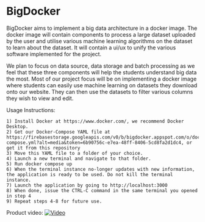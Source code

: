# BigDocker

BigDocker aims to implement a big data architecture in a docker image. The docker image will contain components to process a large dataset uploaded by the user and utilise various machine learning algorithms on the dataset to learn about the dataset. It will contain a ui/ux to unify the various software implemented for the project.

We plan to focus on data source, data storage and batch processing as we feel that these three components will help the students understand big data the most. Most of our project focus will be on implementing a docker image where students can easily use machine learning on datasets they download onto our website. They can then use the datasets to filter various columns they wish to view and edit.

Usage Instructions: 
```
1) Install Docker at https://www.docker.com/, we recommend Docker Desktop.
2) Get our Docker-Compose YAML file at https://firebasestorage.googleapis.com/v0/b/bigdocker.appspot.com/o/docker-compose.yml?alt=media&token=6b90756c-e7ea-48ff-8406-5cd8fa2d1dc4, or get it from this repository
3) Move this YAML file to a folder of your choice.
4) Launch a new terminal and navigate to that folder.
5) Run docker compose up 
6) When the terminal instance no-longer updates with new information, the application is ready to be used. Do not kill the terminal instance.
7) Launch the application by going to http://localhost:3000 
8) When done, issue the CTRL-C command in the same terminal you opened in step 4
9) Repeat steps 4-8 for future use.

```
Product video:
[![Video](https://img.youtube.com/vi/7opgy9BYt4Y/maxresdefault.jpg)](https://youtu.be/7opgy9BYt4Y)
